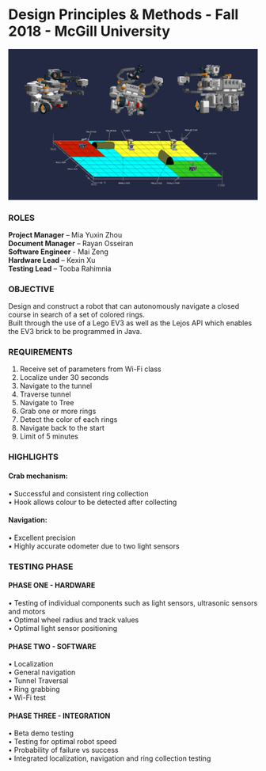 # Design Principles & Methods - Fall 2018 - McGill University

![overview](media/images/overview.png)

### ROLES

**Project Manager** – Mia Yuxin Zhou  
**Document Manager** – Rayan Osseiran  
**Software Engineer** - Mai Zeng  
**Hardware Lead** – Kexin Xu  
**Testing Lead** – Tooba Rahimnia

### OBJECTIVE

Design and construct a robot that can autonomously navigate a closed course in search of a set of colored rings.  
Built through the use of a Lego EV3 as well as the Lejos API which enables the EV3 brick to be programmed in Java.

### REQUIREMENTS

1) Receive set of parameters from Wi-Fi class  
2) Localize under 30 seconds 
3) Navigate to the tunnel  
4) Traverse tunnel  
5) Navigate to Tree  
6) Grab one or more rings  
7) Detect the color of each rings  
8) Navigate back to the start  
9) Limit of 5 minutes

### HIGHLIGHTS

#### Crab mechanism: 
 
• Successful and consistent ring collection   
• Hook allows colour to be detected after collecting

#### Navigation:
 
• Excellent precision   
• Highly accurate odometer due to two light sensors

### TESTING PHASE

#### PHASE ONE - HARDWARE

• Testing of individual components such as light sensors, ultrasonic sensors and motors    
• Optimal wheel radius and track values     
• Optimal light sensor positioning 

#### PHASE TWO - SOFTWARE

• Localization  
• General navigation   
• Tunnel Traversal    
• Ring grabbing     
• Wi-Fi test

#### PHASE THREE - INTEGRATION

• Beta demo testing    
• Testing for optimal robot speed    
• Probability of failure vs success     
• Integrated localization, navigation and ring collection testing
 
